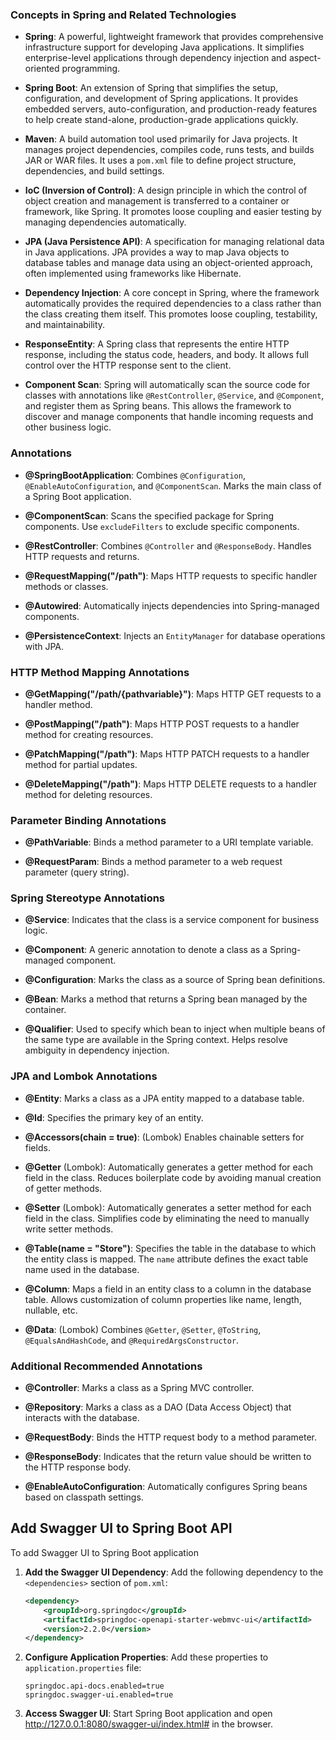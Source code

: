 ### Concepts in Spring and Related Technologies

- **Spring**: A powerful, lightweight framework that provides comprehensive infrastructure support for developing Java applications. It simplifies enterprise-level applications through dependency injection and aspect-oriented programming.

- **Spring Boot**: An extension of Spring that simplifies the setup, configuration, and development of Spring applications. It provides embedded servers, auto-configuration, and production-ready features to help create stand-alone, production-grade applications quickly.

- **Maven**: A build automation tool used primarily for Java projects. It manages project dependencies, compiles code, runs tests, and builds JAR or WAR files. It uses a `pom.xml` file to define project structure, dependencies, and build settings.

- **IoC (Inversion of Control)**: A design principle in which the control of object creation and management is transferred to a container or framework, like Spring. It promotes loose coupling and easier testing by managing dependencies automatically.

- **JPA (Java Persistence API)**: A specification for managing relational data in Java applications. JPA provides a way to map Java objects to database tables and manage data using an object-oriented approach, often implemented using frameworks like Hibernate.

- **Dependency Injection**: A core concept in Spring, where the framework automatically provides the required dependencies to a class rather than the class creating them itself. This promotes loose coupling, testability, and maintainability.

- **ResponseEntity**: A Spring class that represents the entire HTTP response, including the status code, headers, and body. It allows full control over the HTTP response sent to the client.

- **Component Scan**: Spring will automatically scan the source code for classes with annotations like `@RestController`, `@Service`, and `@Component`, and register them as Spring beans. This allows the framework to discover and manage components that handle incoming requests and other business logic.



### Annotations

- **@SpringBootApplication**: Combines `@Configuration`, `@EnableAutoConfiguration`, and `@ComponentScan`. Marks the main class of a Spring Boot application.

- **@ComponentScan**: Scans the specified package for Spring components. Use `excludeFilters` to exclude specific components.

- **@RestController**: Combines `@Controller` and `@ResponseBody`. Handles HTTP requests and returns.

- **@RequestMapping("/path")**: Maps HTTP requests to specific handler methods or classes.

- **@Autowired**: Automatically injects dependencies into Spring-managed components.

- **@PersistenceContext**: Injects an `EntityManager` for database operations with JPA.

### HTTP Method Mapping Annotations

- **@GetMapping("/path/{pathvariable}")**: Maps HTTP GET requests to a handler method.

- **@PostMapping("/path")**: Maps HTTP POST requests to a handler method for creating resources.

- **@PatchMapping("/path")**: Maps HTTP PATCH requests to a handler method for partial updates.

- **@DeleteMapping("/path")**: Maps HTTP DELETE requests to a handler method for deleting resources.

### Parameter Binding Annotations

- **@PathVariable**: Binds a method parameter to a URI template variable.

- **@RequestParam**: Binds a method parameter to a web request parameter (query string).

### Spring Stereotype Annotations

- **@Service**: Indicates that the class is a service component for business logic.

- **@Component**: A generic annotation to denote a class as a Spring-managed component.

- **@Configuration**: Marks the class as a source of Spring bean definitions.

- **@Bean**: Marks a method that returns a Spring bean managed by the container.

- **@Qualifier**: Used to specify which bean to inject when multiple beans of the same type are available in the Spring context. Helps resolve ambiguity in dependency injection.

### JPA and Lombok Annotations

- **@Entity**: Marks a class as a JPA entity mapped to a database table.

- **@Id**: Specifies the primary key of an entity.

- **@Accessors(chain = true)**: (Lombok) Enables chainable setters for fields.

- **@Getter** (Lombok): Automatically generates a getter method for each field in the class. Reduces boilerplate code by avoiding manual creation of getter methods.

- **@Setter** (Lombok): Automatically generates a setter method for each field in the class. Simplifies code by eliminating the need to manually write setter methods.

- **@Table(name = "Store")**: Specifies the table in the database to which the entity class is mapped. The `name` attribute defines the exact table name used in the database.

- **@Column**: Maps a field in an entity class to a column in the database table. Allows customization of column properties like name, length, nullable, etc.

- **@Data**: (Lombok) Combines `@Getter`, `@Setter`, `@ToString`, `@EqualsAndHashCode`, and `@RequiredArgsConstructor`.

### Additional Recommended Annotations

- **@Controller**: Marks a class as a Spring MVC controller.

- **@Repository**: Marks a class as a DAO (Data Access Object) that interacts with the database.

- **@RequestBody**: Binds the HTTP request body to a method parameter.

- **@ResponseBody**: Indicates that the return value should be written to the HTTP response body.

- **@EnableAutoConfiguration**: Automatically configures Spring beans based on classpath settings.

## Add Swagger UI to Spring Boot API

To add Swagger UI to Spring Boot application

1. **Add the Swagger UI Dependency**: Add the following dependency to the `<dependencies>` section of `pom.xml`:

   ```xml
   <dependency>
       <groupId>org.springdoc</groupId>
       <artifactId>springdoc-openapi-starter-webmvc-ui</artifactId>
       <version>2.2.0</version>
   </dependency>
   ```

2. **Configure Application Properties**: Add these properties to `application.properties` file:

   ```properties
   springdoc.api-docs.enabled=true
   springdoc.swagger-ui.enabled=true
   ```

3. **Access Swagger UI**: Start Spring Boot application and open http://127.0.0.1:8080/swagger-ui/index.html# in the browser.